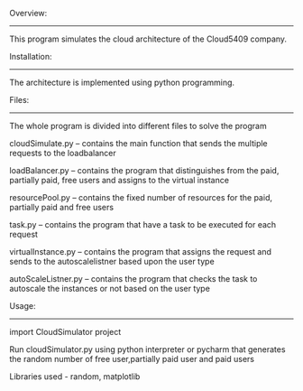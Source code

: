 Overview:
**********

This program simulates the cloud architecture of the Cloud5409 company.

Installation:
**************

The architecture is implemented using python programming.

Files:
********

The whole program is divided into different files to solve the program

cloudSimulate.py – contains the main function that sends the multiple requests to the loadbalancer

loadBalancer.py – contains the program that distinguishes from the paid, partially paid, free users and assigns to the virtual instance

resourcePool.py – contains the fixed number of resources for the paid, partially paid and free users

task.py – contains the program that have a task to be executed for each request

virtualInstance.py – contains the program that assigns the request and sends to the autoscalelistner based upon the user type

autoScaleListner.py – contains the program that checks the task to autoscale the instances or not based on the user type

Usage:
********

import CloudSimulator project

Run cloudSimulator.py using python interpreter or pycharm that generates the random number of free user,partially paid user and paid users

Libraries used - random, matplotlib